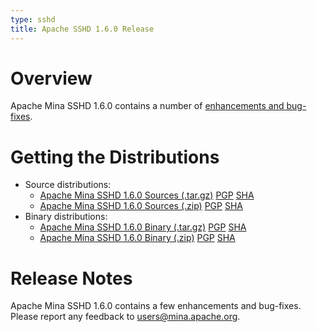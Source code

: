 ```yaml
---
type: sshd
title: Apache SSHD 1.6.0 Release
---
```


# Overview

Apache Mina SSHD 1.6.0 contains a number of [enhancements and bug-fixes](https://issues.apache.org/jira/secure/ReleaseNote.jspa?projectId=12310849&version=12334702).

# Getting the Distributions

* Source distributions:
    * [Apache Mina SSHD 1.6.0 Sources (.tar.gz)](https://archive.apache.org/dist/mina/sshd/1.6.0/apache-sshd-1.6.0-src.tar.gz) [PGP](https://archive.apache.org/dist/mina/sshd/1.6.0/apache-sshd-1.6.0-src.tar.gz.asc) [SHA](https://archive.apache.org/dist/mina/sshd/1.6.0/apache-sshd-1.6.0-src.tar.gz.sha1)
    * [Apache Mina SSHD 1.6.0 Sources (.zip)](https://archive.apache.org/dist/mina/sshd/1.6.0/apache-sshd-1.6.0-src.zip) [PGP](https://archive.apache.org/dist/mina/sshd/1.6.0/apache-sshd-1.6.0-src.zip.asc) [SHA](https://archive.apache.org/dist/mina/sshd/1.6.0/apache-sshd-1.6.0-src.zip.sha1)
* Binary distributions:
    * [Apache Mina SSHD 1.6.0 Binary (.tar.gz)](https://archive.apache.org/dist/mina/sshd/1.6.0/apache-sshd-1.6.0.tar.gz) [PGP](https://archive.apache.org/dist/mina/sshd/1.6.0/apache-sshd-1.6.0.tar.gz.asc) [SHA](https://archive.apache.org/dist/mina/sshd/1.6.0/apache-sshd-1.6.0.tar.gz.sha1)
    * [Apache Mina SSHD 1.6.0 Binary (.zip)](https://archive.apache.org/dist/mina/sshd/1.6.0/apache-sshd-1.6.0.zip) [PGP](https://archive.apache.org/dist/mina/sshd/1.6.0/apache-sshd-1.6.0.zip.asc) [SHA](https://archive.apache.org/dist/mina/sshd/1.6.0/apache-sshd-1.6.0.zip.sha1)

# Release Notes

Apache Mina SSHD 1.6.0 contains a few enhancements and bug-fixes.
Please report any feedback to [users@mina.apache.org](mailto:users@mina.apache.org).
